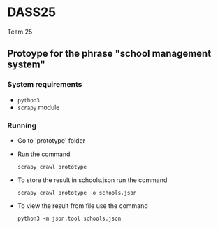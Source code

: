 # DASS25

Team 25

## Protoype for the phrase "school management system"

### System requirements

* `python3`
* `scrapy` module

### Running

* Go to 'prototype' folder
* Run the command 

    `scrapy crawl prototype`
* To store the result in schools.json run the command 

    `scrapy crawl prototype -o schools.json`
* To view the result from file use the command

    `python3 -m json.tool schools.json`
